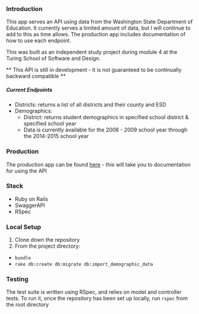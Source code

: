 ### Introduction

This app serves an API using data from the Washington State Department of Education. It currently serves a limited amount of data, but I will continue to add to this as time allows. The production app includes documentation of how to use each endpoint.

This was built as an independent study project during module 4 at the Turing School of Software and Design.

** This API is still in development - it is not guaranteed to be continually backward compatible **

##### Current Endpoints

* Districts: returns a list of all districts and their county and ESD
* Demographics:
  * District: returns student demographics in specified school district & specified school year
  * Data is currently available for the 2008 - 2009 school year through the 2014-2015 school year

### Production

The production app can be found [here](https://wadoe-api.herokuapp.com/) - this will take you to documentation for using the API

### Stack

* Ruby on Rails
* SwaggerAPI
* RSpec

### Local Setup

1. Clone down the repository
2. From the project directory:
  * `bundle`
  * `rake db:create db:migrate db:import_demographic_data`

### Testing

The test suite is written using RSpec, and relies on model and controller tests. To run it, once the repository has been set up locally, run `rspec` from the root directory
